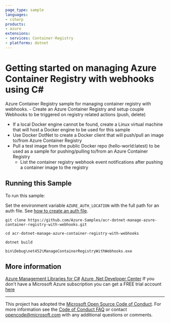 ```yaml
---
page_type: sample
languages:
- csharp
products:
- azure
extensions:
- services: Container-Registry
- platforms: dotnet
---
```


# Getting started on managing Azure Container Registry with webhooks using C# #

 Azure Container Registry sample for managing container registry with webhooks.
    - Create an Azure Container Registry and setup couple Webhooks to be triggered on registry related actions (push, delete)
  - If a local Docker engine cannot be found, create a Linux virtual machine that will host a Docker engine
      to be used for this sample
  - Use Docker DotNet to create a Docker client that will push/pull an image to/from Azure Container Registry
  - Pull a test image from the public Docker repo (hello-world:latest) to be used as a sample for pushing/pulling
      to/from an Azure Container Registry
    - List the container registry webhook event notifications after pushing a container image to the registry


## Running this Sample ##

To run this sample:

Set the environment variable `AZURE_AUTH_LOCATION` with the full path for an auth file. See [how to create an auth file](https://github.com/Azure/azure-libraries-for-net/blob/master/AUTH.md).

    git clone https://github.com/Azure-Samples/acr-dotnet-manage-azure-container-registry-with-webhooks.git

    cd acr-dotnet-manage-azure-container-registry-with-webhooks

    dotnet build

    bin\Debug\net452\ManageContainerRegistryWithWebhooks.exe

## More information ##

[Azure Management Libraries for C#](https://github.com/Azure/azure-sdk-for-net/tree/Fluent)
[Azure .Net Developer Center](https://azure.microsoft.com/en-us/develop/net/)
If you don't have a Microsoft Azure subscription you can get a FREE trial account [here](http://go.microsoft.com/fwlink/?LinkId=330212)

---

This project has adopted the [Microsoft Open Source Code of Conduct](https://opensource.microsoft.com/codeofconduct/). For more information see the [Code of Conduct FAQ](https://opensource.microsoft.com/codeofconduct/faq/) or contact [opencode@microsoft.com](mailto:opencode@microsoft.com) with any additional questions or comments.